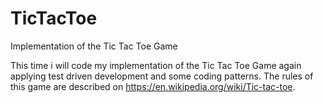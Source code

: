 # TicTacToe
Implementation of the Tic Tac Toe Game

This time i will code my implementation of the Tic Tac Toe Game again applying test driven development and some coding patterns.
The rules of this game are described on https://en.wikipedia.org/wiki/Tic-tac-toe.